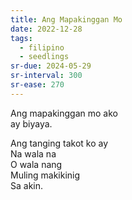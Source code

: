 ```yaml
---
title: Ang Mapakinggan Mo
date: 2022-12-28
tags:
  - filipino
  - seedlings
sr-due: 2024-05-29
sr-interval: 300
sr-ease: 270
---
```

Ang mapakinggan mo ako  
ay biyaya.  

Ang tanging takot ko ay  
Na wala na  
O wala nang  
Muling makikinig  
Sa akin.  